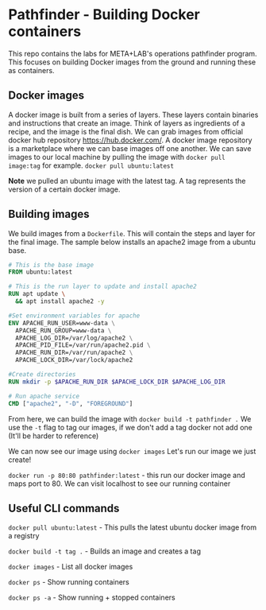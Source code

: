 # Pathfinder - Building Docker containers
This repo contains the labs for META+LAB's operations pathfinder program. This focuses on building Docker images from the ground and running these as containers. 

## Docker images
A docker image is built from a series of layers. These layers contain binaries and instructions that create an image. Think of layers as ingredients of a recipe, and the image is the final dish. We can grab images from official docker hub repository https://hub.docker.com/. A docker image repository is a marketplace where we can base images off one another. We can save images to our local machine by pulling the image with `docker pull image:tag` for example. `docker pull ubuntu:latest`

**Note** we pulled an ubuntu image with the latest tag. A tag represents the version of a certain docker image. 

## Building images 
We build images from a `Dockerfile`. This will contain the steps and layer for the final image. The sample below installs an apache2 image from a ubuntu base. 

```Dockerfile
# This is the base image
FROM ubuntu:latest

# This is the run layer to update and install apache2
RUN apt update \
  && apt install apache2 -y

#Set environment variables for apache
ENV APACHE_RUN_USER=www-data \
  APACHE_RUN_GROUP=www-data \
  APACHE_LOG_DIR=/var/log/apache2 \
  APACHE_PID_FILE=/var/run/apache2.pid \
  APACHE_RUN_DIR=/var/run/apache2 \
  APACHE_LOCK_DIR=/var/lock/apache2

#Create directories
RUN mkdir -p $APACHE_RUN_DIR $APACHE_LOCK_DIR $APACHE_LOG_DIR

# Run apache service
CMD ["apache2", "-D", "FOREGROUND"]
```

From here, we can build the image with `docker build -t pathfinder .` We use the `-t` flag to tag our images, if we don't add a tag docker not add one (It'll be harder to reference)

We can now see our image using `docker images` Let's run our image we just create!

`docker run -p 80:80 pathfinder:latest` - this run our docker image and maps port to 80. We can visit localhost to see our running container

## Useful CLI commands
`docker pull ubuntu:latest` - This pulls the latest ubuntu docker image from a registry

`docker build -t tag .` - Builds an image and creates a tag

`docker images` - List all docker images

`docker ps` - Show running containers

`docker ps -a` - Show running + stopped containers
